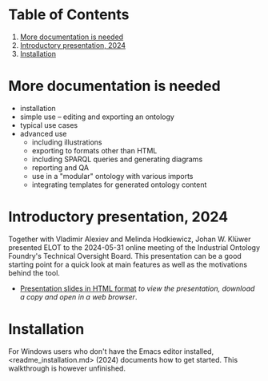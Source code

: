 
# Table of Contents

1.  [More documentation is needed](#org8d3827f)
2.  [Introductory presentation, 2024](#org590bcac)
3.  [Installation](#org9406079)



<a id="org8d3827f"></a>

# More documentation is needed

-   installation
-   simple use &#x2013; editing and exporting an ontology
-   typical use cases
-   advanced use
    -   including illustrations
    -   exporting to formats other than HTML
    -   including SPARQL queries and generating diagrams
    -   reporting and QA
    -   use in a "modular" ontology with various imports
    -   integrating templates for generated ontology content


<a id="org590bcac"></a>

# Introductory presentation, 2024

Together with Vladimir Alexiev and Melinda Hodkiewicz, Johan W. Klüwer presented ELOT to the 2024-05-31 online meeting of the Industrial Ontology Foundry's Technical Oversight Board.
This presentation can be a good starting point for a quick look at main features as well as the motivations behind the tool.

-   [Presentation slides in HTML format](20240525T181908--elot-presented-to-iof-tob__elot_emacs_iof.html) *to view the presentation, download a copy and open in a web browser*.


<a id="org9406079"></a>

# Installation

For Windows users who don't have the Emacs editor installed, <readme_installation.md> (2024) documents how to get started. This walkthrough is however unfinished.

